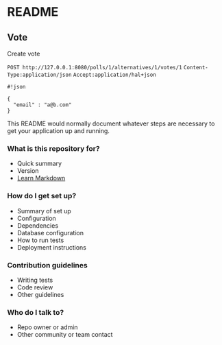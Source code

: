 # README #


## Vote ##

Create vote

`POST http://127.0.0.1:8080/polls/1/alternatives/1/votes/1`
`Content-Type:application/json`
`Accept:application/hal+json`
```
#!json

{
  "email" : "a@b.com"
}
```


This README would normally document whatever steps are necessary to get your application up and running.

### What is this repository for? ###

* Quick summary
* Version
* [Learn Markdown](https://bitbucket.org/tutorials/markdowndemo)

### How do I get set up? ###

* Summary of set up
* Configuration
* Dependencies
* Database configuration
* How to run tests
* Deployment instructions

### Contribution guidelines ###

* Writing tests
* Code review
* Other guidelines

### Who do I talk to? ###

* Repo owner or admin
* Other community or team contact